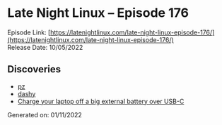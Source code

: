 # Late Night Linux – Episode 176
Episode Link: [https://latenightlinux.com/late-night-linux-episode-176/](https://latenightlinux.com/late-night-linux-episode-176/)  
Release Date: 10/05/2022
## Discoveries
* [pz](https://github.com/CZ-NIC/pz)
* [dashy](https://dashy.to/)
* [Charge your laptop off a big external battery over USB-C](https://twitter.com/zorinaq/status/1176625574762053632)

Generated on: 01/11/2022